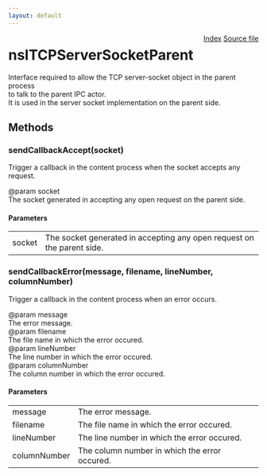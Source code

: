 ```yaml
---
layout: default
---
```

<div class='links' style='float:right'><a href="../index.html">Index</a>
<a href="http://dxr.mozilla.org/mozilla-central/source/dom/network/interfaces/nsITCPServerSocketParent.idl">Source file</a>
</div>

# nsITCPServerSocketParent #
   
Interface required to allow the TCP server-socket object in the parent process  
to talk to the parent IPC actor.  
It is used in the server socket implementation on the parent side.  
  

## Methods ##

### sendCallbackAccept(socket) ###
  
Trigger a callback in the content process when the socket accepts any request.  
  
@param socket  
       The socket generated in accepting any open request on the parent side.  
  

#### Parameters ####

<table>

<tr>
<td>socket</td>
<td>       The socket generated in accepting any open request on the parent side.  
</td>
</tr>

</table>

### sendCallbackError(message, filename, lineNumber, columnNumber) ###
  
Trigger a callback in the content process when an error occurs.  
  
@param message  
       The error message.  
@param filename  
       The file name in which the error occured.  
@param lineNumber  
       The line number in which the error occured.  
@param columnNumber  
       The column number in which the error occured.  
  

#### Parameters ####

<table>

<tr>
<td>message</td>
<td>       The error message.  
</td>
</tr>

<tr>
<td>filename</td>
<td>       The file name in which the error occured.  
</td>
</tr>

<tr>
<td>lineNumber</td>
<td>       The line number in which the error occured.  
</td>
</tr>

<tr>
<td>columnNumber</td>
<td>       The column number in which the error occured.  
</td>
</tr>

</table>
